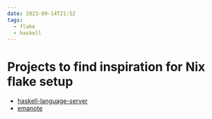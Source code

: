 ```yaml
---
date: 2023-09-14T21:52
tags:
  - flake
  - haskell
---
```


# Projects to find inspiration for Nix flake setup

- [haskell-language-server](https://github.com/haskell/haskell-language-server/blob/master/flake.nix)
- [emanote](https://github.com/srid/emanote/blob/master/flake.nix)
